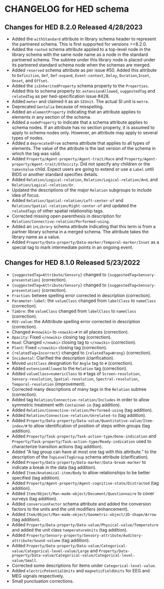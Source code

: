 
# CHANGELOG for HED schema

## Changes for HED 8.2.0 Released 4/28/2023

* Added the `withStandard` attribute in library schema header to represent the partnered schema. This is first supported for versions >=8.2.0.
* Added the `rooted` schema attribute applied to a top-level node in the library schema with the same node name as a node in the standard partnered schema. The subtree under this library node is placed under its partnered standard schema node when the schemas are merged.
* Added `reserved` schema attribute as per issue #50. Added this attribute to `Definition`, `Def`, `Def-expand`, `Event-context`, `Delay`, `Duration`,`Inset`, `Onset`, and `Offset`.
* Added the `isInheritedProperty` schema property to the `Properties`. Added this to schema property to:
`extensionAllowed`, `suggestedTag` and `relatedTag` as per hed-specification issue #428.
* Added `meter` and claimed it as an `SIUnit`. The actual SI unit is `metre`.
* Deprecated `Gentalia` because of misspelling.
* Added an `elementProperty` indicating that an attribute applies to elements in
any section of the schema.
* Added a `nodeProperty` to indicate that a schema attribute applies to schema nodes. If an attribute has no section property, it is assumed to apply to schema nodes only. However, an attribute may apply to several types of nodes.
* Added a `deprecatedFrom` schema attribute that applies to all types of elements. The value of the attribute is the last version of the schema in which the tag was valid.
* Added `Property/Agent-property/Agent-trait/Race` and `Property/Agent-property/Agent-trait/Ethnicity`.
Did not specify any children or the `takesValue` child. Expect users are going to extend or use a `Label` until
BIDS or another standard specifies details.
* Added `Relation/Logical-relation`, `Relation/Logical-relation/And`, and `Relation/Logical-relation/Or`.
* Updated the descriptions of the major `Relation` subgroups to include idea of focus.
* Added `Relation/Spatial-relation/Left-center-of` and `Relation/Spatial-relation/Right-center-of`
and updated the `relatedTags` of other spatial relationship tags.
* Corrected missing open parenthesis in description for `Relation/Connective-relation/Performed-using`.
* Added an `inLibrary` schema attribute indicating that this term is from a partner library schema in a merged schema. The attribute takes the library name as a value.
* Added `Property/Data-property/Data-marker/Temporal-marker/Inset` as a special tag to mark intermediate points in an ongoing event.

## Changes for HED 8.1.0 Released 5/23/2022

* `{suggestedTag=Attribute/Sensory}` changed to `{suggestedTag=Sensory-presentation}` (correction).
* `{suggestedTag=Attribute/Sensory}` changed to `{suggestedTag=Sensory-presentation}` (correction).
* `Fraction`: betwee spelling error corrected in description (correction). 
* `Parameter-label`: the `valueClass` changed from `labelClass` to `nameClass` (correction).
* `Timbre`: the `valueClass` changed from `labelClass` to `nameClass` (correction).
* `HSV-value`: the AAttribute spelling error corrected in description (correction).
* Changed `#<nowiki>` to `<nowiki>#` in all places (correction).
* `Opacity`: Fixed `</nowiki>` closing tag (correction).
* `Read`: Changed `</nowki>` closing tag to `</nowiki>` (correction).
* `Plant`: Fixed `</nowiki>` closing tag (correction).
* `{relatedTag=Incorrect}` changed to `{relatedTag=Wrong}` (correction).
* `Incidental`: Clarified the description (clarification).
* Moved `unitClass` designation for `Angle` tag to `#` (correction).
* Added `extensionAllowed` to the `Relation` tag (correction).
* Added `valueClass=numericClass` to `#` tags of `Screen-resolution`, `Sensory-resolution`, `Spatial-resolution`, `Spectral-resolution`, `Temporal-resolution` (improvement).
* Corrected many descriptions of many tags in the `Relation` subtree (correction).
* Added tag `Relation/Connective-relation/Includes` in order to allow symmetric treatment with
 `Contained-in` (tag addition).
* Added `Relation/Connective-relation/Performed-using` (tag addition).
* Added `Relation/Connective-relation/Unrelated-to` (tag addition).
* Added `Property/Data-property/Data-value/Quantitative-value/Item-index/#` to allow identification of position of steps within groups (tag addition).
* Added `Property/Task-property/Task-action-type/Done-indication` and `Property/Task-property/Task-action-type/Ready-indication` used to characterize transition actions (tag addition).
* Added "A tag group can have at most one tag with this attribute." to the description of the `TopLevelTagGroup` schema attribute (clarification).
* Added `Property/Data-property/Data-marker/Data-break-marker` to indicate a break in the data (tag addition).
* Added `Item/Anatomical-item/Body` to allow relationships to be better specified (tag addition).
* Added `Property/Agent-property/Agent-cognitive-state/Distracted` (tag addition).
* Added `Item/Object/Man-made-object/Document/Questionnaire` to cover surveys (tag addition).
* Added `conversionFactor` schema attribute and added the conversion factors to the units and the unit modifiers (enhancement).
* Added `Item/Object/Man-made-object/Geometric-object/2D-shape/Arrow` (tag addition).
* Added `Property/Data-property/Data-value/Physical-value/Temperature` and added the unit class `temperatureUnits` (tag addition).
* Added `Property/Sensory-property/Sensory-attribute/Auditory-attribute/Sound-volume` (tag addition).
* Added `Property/Data-property/Data-value/Categorical-value/Categorical-level-value/Large`
and `Property/Data-property/Data-value/Categorical-value/Categorical-level-value/Small`.
* Corrected some descriptions for items under `Categorical-level-value`.
* Added `electricPotentialUnits` and `magneticFieldUnits` for EEG and MEG signals respectively.
* Small punctuation corrections.
